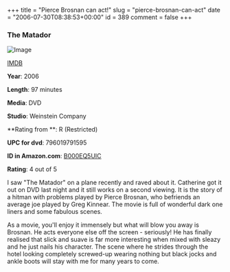 +++
title = "Pierce Brosnan can act!"
slug = "pierce-brosnan-can-act"
date = "2006-07-30T08:38:53+00:00"
id = 389
comment = false
+++

### The Matador

![Image](http://images.amazon.com/images/P/B000EQ5UIC.01._SCMZZZZZZZ_.jpg)

[IMDB](http://www.imdb.com/title/tt0365485/)

**Year**: 2006

**Length**: 97 minutes

**Media**: DVD

**Studio**: Weinstein Company

**Rating from **: R (Restricted)

**UPC for dvd**: 796019791595

**ID in Amazon.com**: [B000EQ5UIC](http://www.amazon.com/exec/obidos/redirect?tag=ws%26link_code=xm2%26camp=2025%26creative=165953%26path=http://www.amazon.com/gp/redirect.html%253fASIN=B000EQ5UIC%2526tag=ws%2526lcode=xm2%2526cID=2025%2526ccmID=165953%2526location=/o/ASIN/B000EQ5UIC%25253FSubscriptionId=1GJZ3WSF1JX2981GW3R2)

**Rating**: 4 out of 5

I saw "The Matador" on a plane recently and raved about it. Catherine got it out on DVD last night and it still works on a second viewing. It is the story of a hitman with problems played by Pierce Brosnan, who befriends an average joe played by Greg Kinnear. The movie is full of wonderful dark one liners and some fabulous scenes.

As a movie, you'll enjoy it immensely but what will blow you away is Brosnan. He acts everyone else off the screen - seriously! He has finally realised that slick and suave is far more interesting when mixed with sleazy and he just nails his character. The scene where he strides through the hotel looking completely screwed-up wearing nothing but black jocks and ankle boots will stay with me for many years to come.
